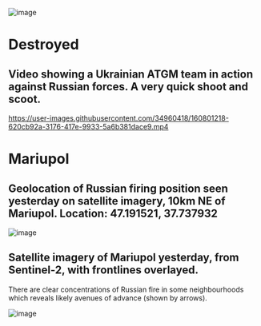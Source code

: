 ![image](https://user-images.githubusercontent.com/34960418/160803836-1c49bc2d-1c4f-4c10-8fe5-16006201c58c.png)


# Destroyed

## Video showing a Ukrainian ATGM team in action against Russian forces. A very quick shoot and scoot.

https://user-images.githubusercontent.com/34960418/160801218-620cb92a-3176-417e-9933-5a6b381dace9.mp4


# Mariupol

## Geolocation of Russian firing position seen yesterday on satellite imagery, 10km NE of Mariupol. Location: 47.191521, 37.737932

![image](https://user-images.githubusercontent.com/34960418/160800433-8fbd4e5f-89de-4571-af5b-7351ff791a98.png)


## Satellite imagery of Mariupol yesterday, from Sentinel-2, with frontlines overlayed. 

There are clear concentrations of Russian fire in some neighbourhoods which reveals likely avenues of advance (shown by arrows).

![image](https://user-images.githubusercontent.com/34960418/160803433-2203bab5-18be-4ecb-a2ab-03cf7af3808d.png)
